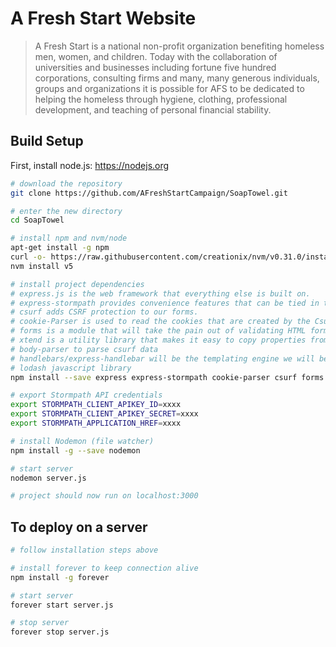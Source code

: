 # A Fresh Start Website

> A Fresh Start is a national non-profit organization benefiting homeless men, women, and children. Today with the collaboration of universities and businesses including fortune five hundred corporations, consulting firms and many, many generous individuals, groups and organizations it is possible for AFS to be dedicated to helping the homeless through hygiene, clothing, professional development, and teaching of personal financial stability.

## Build Setup

First, install node.js: https://nodejs.org

``` bash
# download the repository
git clone https://github.com/AFreshStartCampaign/SoapTowel.git

# enter the new directory
cd SoapTowel

# install npm and nvm/node
apt-get install -g npm
curl -o- https://raw.githubusercontent.com/creationix/nvm/v0.31.0/install.sh | bash
nvm install v5

# install project dependencies
# express.js is the web framework that everything else is built on.
# express-stormpath provides convenience features that can be tied in to the Express app
# csurf adds CSRF protection to our forms.
# cookie-Parser is used to read the cookies that are created by the Csurf library.
# forms is a module that will take the pain out of validating HTML forms.
# xtend is a utility library that makes it easy to copy properties from one JavaScript object to another.
# body-parser to parse csurf data
# handlebars/express-handlebar will be the templating engine we will be using
# lodash javascript library
npm install --save express express-stormpath cookie-parser csurf forms xtend body-parser express-handlebars handlebars lodash

# export Stormpath API credentials
export STORMPATH_CLIENT_APIKEY_ID=xxxx
export STORMPATH_CLIENT_APIKEY_SECRET=xxxx
export STORMPATH_APPLICATION_HREF=xxxx

# install Nodemon (file watcher)
npm install -g --save nodemon

# start server
nodemon server.js

# project should now run on localhost:3000
```

## To deploy on a server
``` bash
# follow installation steps above

# install forever to keep connection alive
npm install -g forever

# start server
forever start server.js   

# stop server
forever stop server.js
